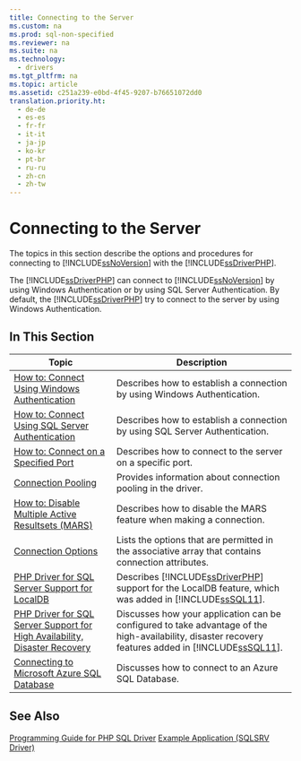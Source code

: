 ```yaml
---
title: Connecting to the Server
ms.custom: na
ms.prod: sql-non-specified
ms.reviewer: na
ms.suite: na
ms.technology: 
  - drivers
ms.tgt_pltfrm: na
ms.topic: article
ms.assetid: c251a239-e0bd-4f45-9207-b76651072dd0
translation.priority.ht: 
  - de-de
  - es-es
  - fr-fr
  - it-it
  - ja-jp
  - ko-kr
  - pt-br
  - ru-ru
  - zh-cn
  - zh-tw
---
```

# Connecting to the Server
The topics in this section describe the options and procedures for connecting to [!INCLUDE[ssNoVersion](../content/includes/ssNoVersion_md.md)] with the [!INCLUDE[ssDriverPHP](../content/includes/ssDriverPHP_md.md)].  
  
The [!INCLUDE[ssDriverPHP](../content/includes/ssDriverPHP_md.md)] can connect to [!INCLUDE[ssNoVersion](../content/includes/ssNoVersion_md.md)] by using Windows Authentication or by using SQL Server Authentication. By default, the [!INCLUDE[ssDriverPHP](../content/includes/ssDriverPHP_md.md)] try to connect to the server by using Windows Authentication.  
  
## In This Section  
  
|Topic|Description|  
|---------|---------------|  
|[How to: Connect Using Windows Authentication](../Topic/How%20to:%20Connect%20Using%20Windows%20Authentication.md)|Describes how to establish a connection by using Windows Authentication.|  
|[How to: Connect Using SQL Server Authentication](../Topic/How%20to:%20Connect%20Using%20SQL%20Server%20Authentication.md)|Describes how to establish a connection by using SQL Server Authentication.|  
|[How to: Connect on a Specified Port](../Topic/How%20to:%20Connect%20on%20a%20Specified%20Port.md)|Describes how to connect to the server on a specific port.|  
|[Connection Pooling](../content/Connection-Pooling--Microsoft-Drivers-for-PHP-for-SQL-Server-.md)|Provides information about connection pooling in the driver.|  
|[How to: Disable Multiple Active Resultsets \(MARS\)](../Topic/How%20to:%20Disable%20Multiple%20Active%20Resultsets%20(MARS).md)|Describes how to disable the MARS feature when making a connection.|  
|[Connection Options](../content/Connection-Options.md)|Lists the options that are permitted in the associative array that contains connection attributes.|  
|[PHP Driver for SQL Server Support for LocalDB](../content/PHP-Driver-for-SQL-Server-Support-for-LocalDB.md)|Describes [!INCLUDE[ssDriverPHP](../content/includes/ssDriverPHP_md.md)] support for the LocalDB feature, which was added in [!INCLUDE[ssSQL11](../content/includes/ssSQL11_md.md)].|  
|[PHP Driver for SQL Server Support for High Availability, Disaster Recovery](../content/PHP-Driver-for-SQL-Server-Support-for-High-Availability--Disaster-Recovery.md)|Discusses how your application can be configured to take advantage of the high\-availability, disaster recovery features added in [!INCLUDE[ssSQL11](../content/includes/ssSQL11_md.md)].|  
|[Connecting to Microsoft Azure SQL Database](../Topic/Connecting%20to%20Windows%20Azure%20SQL%20Database.md)|Discusses how to connect to an Azure SQL Database.|  
  
## See Also  
[Programming Guide for PHP SQL Driver](../content/Programming-Guide-for-PHP-SQL-Driver.md)
[Example Application &#40;SQLSRV Driver&#41;](../content/Example-Application--SQLSRV-Driver-.md)  
  
